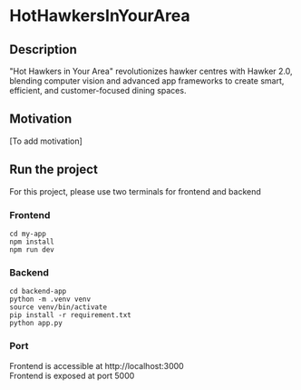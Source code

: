 # HotHawkersInYourArea
## Description
"Hot Hawkers in Your Area" revolutionizes hawker centres with Hawker 2.0, blending computer vision and advanced app frameworks to create smart, efficient, and customer-focused dining spaces.

## Motivation
[To add motivation]

## Run the project
For this project, please use two terminals for frontend and backend

### Frontend
```
cd my-app
npm install
npm run dev
```

### Backend
```
cd backend-app
python -m .venv venv
source venv/bin/activate
pip install -r requirement.txt
python app.py
```

### Port
Frontend is accessible at http://localhost:3000 \
Frontend is exposed at port 5000
